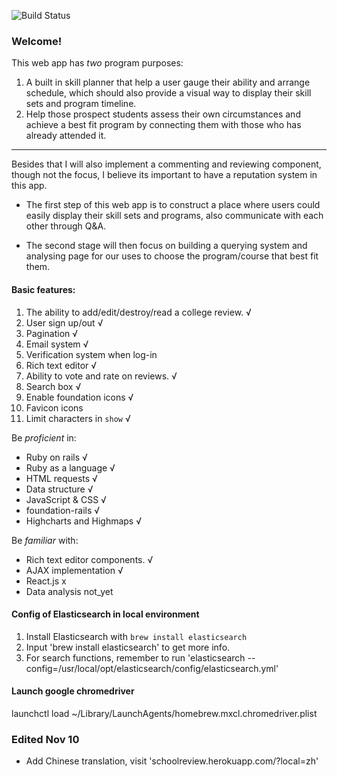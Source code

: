![Build Status](https://codeship.com/projects/65bf3820-42b3-0133-38f3-1eb5f82d52fc/status?branch=master)

### Welcome!

This web app has _two_ program purposes:
1. A built in skill planner that help a user gauge their ability and arrange schedule, which should also provide a visual way to display their skill sets and program timeline.
2. Help those prospect students assess their own circumstances and achieve a best fit program by connecting them with those who has already attended it.

---
Besides that I will also implement a commenting and reviewing component, though not the focus, I believe its important to have a reputation system in this app.

* The first step of this web app is to construct a place where users could easily display their skill sets and programs, also communicate with each other through Q&A.

* The second stage will then focus on building a querying system and analysing page for our uses to choose the program/course that best fit them.

#### Basic features:
1. The ability to add/edit/destroy/read a college review. √
2. User sign up/out √
3. Pagination √
4. Email system √
5. Verification system when log-in
6. Rich text editor √
7. Ability to vote and rate on reviews. √
8. Search box √
9. Enable foundation icons √
10. Favicon icons
11. Limit characters in `show` √

Be _proficient_ in:
  * Ruby on rails √
  * Ruby as a language √
  * HTML requests √
  * Data structure √
  * JavaScript & CSS √
  * foundation-rails √
  * Highcharts and Highmaps √

Be _familiar_ with:
  * Rich text editor components. √
  * AJAX implementation √
  * React.js x
  * Data analysis not_yet

#### Config of Elasticsearch in local environment

1. Install Elasticsearch with `brew install elasticsearch`
2. Input 'brew install elasticsearch' to get more info.
3. For search functions, remember to run 'elasticsearch --config=/usr/local/opt/elasticsearch/config/elasticsearch.yml'

#### Launch google chromedriver
launchctl load ~/Library/LaunchAgents/homebrew.mxcl.chromedriver.plist

### Edited Nov 10
* Add Chinese translation, visit 'schoolreview.herokuapp.com/?local=zh'
